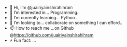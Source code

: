 - 👋 Hi, I’m @juairiyainshirahihram
- 👀 I’m interested in... Programming..
- 🌱 I’m currently learning... Python ..
- 💞️ I’m looking to... collaborate on something I can efford..
- 📫 How to reach me ...on Github @https://github.com/juairiyainshirahihram 
- ⚡ Fun fact: ...

<!---
juairiyainshirahihram/juairiyainshirahihram is a ✨ special ✨ repository because its `README.md` (this file) appears on your GitHub profile.
You can click the Preview link to take a look at your changes.
--->
